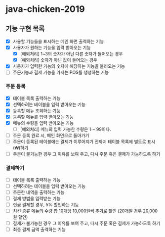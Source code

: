 # java-chicken-2019

## 기능 구현 목록
- [x] 사용할 기능들을 표시하는 메인 화면 출력하는 기능
- [x] 사용자가 원하는 기능을 입력 받아오는 기능
    - [x] [예외처리] 1~3의 숫자가 아닌 다른 숫자가 들어오는 경우
    - [x] [예외처리] 숫자가 아닌 값이 들어오는 경우
- [x] 사용자가 입력한 기능의 숫자에 해당하는 기능을 불러오는 기능
- [ ] 주문기능과 결제 기능을 가지는 POS를 생성하는 기능

### 주문 등록 
- [x] 테이블 목록 출력하는 기능
- [x] 선택하려는 테이블을 입력 받아오는 기능
- [x] 등록할 메뉴 조회하는 기능
- [x] 등록할 메뉴를 입력 받아오는 기능
- [x] 메뉴의 수량을 입력 받아오는 기능
    - [ ] [예외처리] 메뉴의 입력 가능한 수량은 1 ~ 99이다.
- [ ] 주문 등록 완료 시, 메인 화면으로 돌아가기
- [ ] 주문이 등록된 테이블에는 결제가 이루어지기 전까지 테이블 목록에 별도로 표시(₩)하기
- [ ] 주문이 불가능한 경우 그 이유를 보여 주고, 다시 주문 혹은 결제가 가능하도록 하기

### 결제하기
- [ ] 테이블 목록 출력하는 기능
- [ ] 선택하려는 테이블을 입력 받아오는 기능
- [ ] 주문한 내역을 출력하는 기능
- [ ] 결제 방법을 입력받는 기능
- [ ] 현금 결제할 경우, 5% 할인하는 기능
- [ ] 치킨 종류 메뉴의 수량 합 10개당 10,000원씩 추가로 할인 (20개일 경우 20,000원 할인)
- [ ] 결제가 불가능한 경우 그 이유를 보여 주고, 다시 주문 혹은 결제가 가능하도록 하기
- [ ] 최종 결제 금액 출력하는 기능 